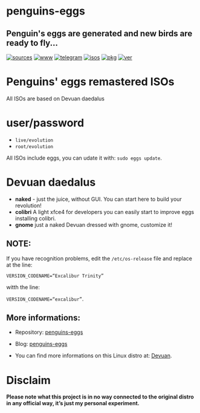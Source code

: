 penguins-eggs
=============

## Penguin&#39;s eggs are generated and new birds are ready to fly...
[![sources](https://img.shields.io/badge/github-sources-cyan)](https://github.com/pieroproietti/penguins-eggs)
[![www](https://img.shields.io/badge/www-blog-cyan)](https://penguins-eggs.net)
[![telegram](https://img.shields.io/badge/telegram-group-cyan)](https://t.me/penguins_eggs)
[![isos](https://img.shields.io/badge/images-ISO-blue)](https://sourceforge.net/projects/penguins-eggs/files/ISOS)
[![pkg](https://img.shields.io/badge/packages-bin-blue)](https://sourceforge.net/projects/penguins-eggs/files/Packages)
[![ver](https://img.shields.io/npm/v/penguins-eggs.svg)](https://npmjs.org/package/penguins-eggs)

# Penguins' eggs remastered ISOs

All ISOs are based on Devuan daedalus

# user/password
* ```live/evolution```
* ```root/evolution```

All ISOs include eggs, you can udate it with: ```sudo eggs update```.

# Devuan daedalus

* **naked** - just the juice, without GUI. You can start here to build your revolution!
*  **colibri** A light xfce4 for developers you can easily start to improve eggs installing colibri.
* **gnome** just a naked Devuan dressed with gnome, customize it!

## NOTE:

If you have recognition problems, edit the `/etc/os-release` file and replace at the line:

`VERSION_CODENAME=“Excalibur Trinity”`

witth the line:

`VERSION_CODENAME=“excalibur”`.


## More informations:

* Repository: [penguins-eggs](https://github.com/pieroproietti/penguins-eggs)
* Blog: [penguins-eggs](https://penguins-eggs.net)

* You can find more informations on this Linux distro at: [Devuan](https://devuan.org/).

# Disclaim
__Please note what this project is in no way connected to the original distro in any official way, it’s just my personal experiment.__

